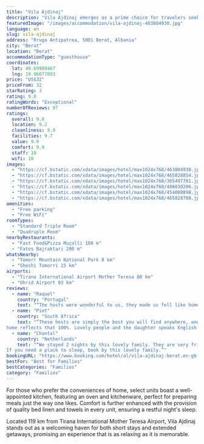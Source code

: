 ```yaml
---
title: "Vila Ajdinaj"
description: "Vila Ajdinaj emerges as a prime choice for travelers seeking comfort and convenience in Berat, offering accommodations that come with the added benefits of complimentary WiFi and private parking."
featuredImage: "/images/accommodation/vila-ajdinaj-463804930.jpg"
language: en
slug: vila-ajdinaj
address: "Rruga Antipatrea, 5001 Berat, Albania"
city: "Berat"
location: "Berat"
accommodationType: "guesthouse"
coordinates:
  lat: 40.69980467
  lng: 19.96677083
price: "US$32"
priceFrom: 32
starRating: 3
rating: 9.8
ratingWords: "Exceptional"
numberOfReviews: 97
ratings:
  overall: 9.8
  location: 9.2
  cleanliness: 9.9
  facilities: 9.7
  value: 9.9
  comfort: 9.9
  staff: 10
  wifi: 10
images:
  - "https://cf.bstatic.com/xdata/images/hotel/max1024x768/463804930.jpg?k=5bc17eb2587a71610cdda2215fa1ab5e08c70534e4419c62cbab39ad1fdf7ecf&o=&hp=1"
  - "https://cf.bstatic.com/xdata/images/hotel/max1024x768/465828854.jpg?k=8521b7f8452271ba947a85763e2de78df57dbd5dbe42b9404d447b7d60e617ca&o=&hp=1"
  - "https://cf.bstatic.com/xdata/images/hotel/max1024x768/365497701.jpg?k=0f9e468d3cf05fbc5be79af3bff8460ccde52fc59279798b85b857a902d274fd&o=&hp=1"
  - "https://cf.bstatic.com/xdata/images/hotel/max1024x768/486030206.jpg?k=d93861631dfd9e76d280c5986830e5b5114a449c833a5b646bf75d55bbe10a44&o=&hp=1"
  - "https://cf.bstatic.com/xdata/images/hotel/max1024x768/454008898.jpg?k=e7fde263b7b8d2d24c10681347e98ea399d81e6dacb5531cd2bc54b88a8a07e6&o=&hp=1"
  - "https://cf.bstatic.com/xdata/images/hotel/max1024x768/465828788.jpg?k=106343d80655a0c08bc9629cfd0288b8be8bebad6a7b9adbdddfaa9faadcbde2&o=&hp=1"
amenities:
  - "Free parking"
  - "Free WiFi"
roomTypes:
  - "Standard Triple Room"
  - "Quadruple Room"
nearbyRestaurants:
  - "Fast Food&Pizza Muçolli 100 m"
  - "Fatos Bajraktari 200 m"
whatsNearby:
  - "Tomorr Mountain National Park 8 km"
  - "Sheshi Tomorri 15 km"
airports:
  - "Tirana International Airport Mother Teresa 80 km"
  - "Ohrid Airport 83 km"
reviews:
  - name: "Raquel"
    country: "Portugal"
    text: "“The hosts were wonderful to us, they made us fell like home! We were welcomed by a nice young girl that spoke very good English! They gave us a bottle of wine as a welcome gift. We were supposed to leave the apartment in the next morning but they...”"
  - name: "Piet"
    country: "South Africa"
    text: "“These hosts are simply the best you will find anywhere, and their
home reflects that 100%. Lovely people and the daughter speaks English very well.”"
  - name: "Chantal"
    country: "Netherlands"
    text: "“We stayed 2 nights by this lovely family. They are very friendly.. The room was clean, enough space, also the bathroom is spacious. A good breakfast in the lovely garden. Parking space.
If you need a place to sleep, book by this lovely family.”"
bookingURL: "https://www.booking.com/hotel/al/vila-ajdinaj-berat.en-gb.html?aid=8035640"
bestFor: "Best for Families"
bestCategories: "Families"
category: "Families"
---
```


For those who prefer the conveniences of home, select units boast a well-appointed kitchen, featuring an oven and kitchenware, perfect for preparing meals just the way one likes. Comfort is further enhanced with the provision of quality bed linen and towels in every unit, ensuring a restful night's sleep.

Located 119 km from Tirana International Mother Teresa Airport, Vila Ajdinaj stands out as a welcoming haven for both short stays and extended getaways, promising an experience that is as relaxing as it is memorable.